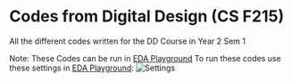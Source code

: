 # Codes from Digital Design (CS F215)
All the different codes written for the DD Course in Year 2 Sem 1

Note: These Codes can be run in [EDA Playground](https://edaplayground.com)
      To run these codes use these settings in [EDA Playground](https://edaplayground.com):
      ![Settings](https://github.com/joejo-joestar/uni_codes/assets/144523549/af7a00a2-ab30-464a-9dda-85fb78240e2b)
